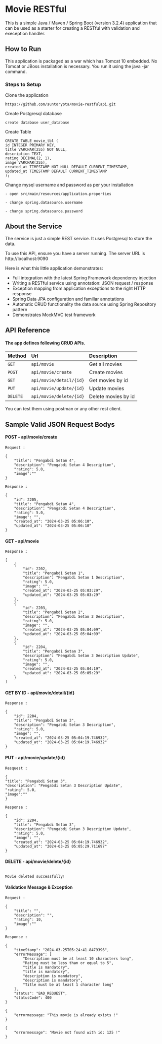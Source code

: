 # Movie RESTful

This is a simple Java / Maven / Spring Boot (version 3.2.4) application that can be used as a starter for creating a RESTful with validation and exeception handler.

## How to Run

This application is packaged as a war which has Tomcat 10 embedded. No Tomcat or JBoss installation is necessary. You run it using the java -jar command.

### Steps to Setup

Clone the application

    https://github.com/suntoryota/movie-restfulapi.git  

Create Postgresql database

    create database user_database

Create Table

    CREATE TABLE movie_tbl (
    id INTEGER PRIMARY KEY,
    title VARCHAR(255) NOT NULL,
    description TEXT,
    rating DECIMAL(2, 1),
    image VARCHAR(255),
    created_at TIMESTAMP NOT NULL DEFAULT CURRENT_TIMESTAMP,
    updated_at TIMESTAMP DEFAULT CURRENT_TIMESTAMP
    );   

Change mysql username and password as per your installation

    - open src/main/resources/application.properties

    - change spring.datasource.username 

    - change spring.datasource.password 

## About the Service

The service is just a simple REST service. It uses Postgresql to store the data.

To use this API, ensure you have a server running. The server URL is http://localhost:9090

Here is what this little application demonstrates:
- Full integration with the latest Spring Framework dependency injection
- Writing a RESTful service using annotation: JSON request / response
-  Exception mapping from application exceptions to the right HTTP response 
- Spring Data JPA configuration and familiar annotations
- Automatic CRUD functionality the data source using Spring Repository pattern
- Demonstrates MockMVC test framework 

## API Reference

#### The app defines following CRUD APIs.

| Method    | Url                       | Description                   | 
| :-------- | :-------                  | :-------------------------    |
| `GET `    | `api/movie`               | Get all movies                |
| `POST `   | `api/movie/create`        | Create  movies                |
| `GET `    | `api/movie/detail/{id}`   | Get     movies by id          |
| `PUT `    | `api/movie/update/{id}`   | Update  movies                |
| `DELETE ` | `api/movie/delete/{id}`   | Delete  movies by id          |

You can test them using postman or any other rest client.


## Sample Valid JSON Request Bodys

#### POST    - api/movie/create
```
Request :

{
    "title": "Pengabdi Setan 4",
    "description": "Pengabdi Setan 4 Description",
    "rating": 5.0,
    "image":""
}

Response :

{
    "id": 2205,
    "title": "Pengabdi Setan 4",
    "description": "Pengabdi Setan 4 Description",
    "rating": 5.0,
    "image": "",
    "created_at": "2024-03-25 05:06:10",
    "updated_at": "2024-03-25 05:06:10"
}
```

#### GET    - api/movie
```
Response :

[
    {
        "id": 2202,
        "title": "Pengabdi Setan 1",
        "description": "Pengabdi Setan 1 Description",
        "rating": 5.0,
        "image": "",
        "created_at": "2024-03-25 05:03:29",
        "updated_at": "2024-03-25 05:03:29"
    },
    {
        "id": 2203,
        "title": "Pengabdi Setan 2",
        "description": "Pengabdi Setan 2 Description",
        "rating": 5.0,
        "image": "",
        "created_at": "2024-03-25 05:04:09",
        "updated_at": "2024-03-25 05:04:09"
    },
    {
        "id": 2204,
        "title": "Pengabdi Setan 3",
        "description": "Pengabdi Setan 3 Description Update",
        "rating": 5.0,
        "image": "",
        "created_at": "2024-03-25 05:04:19",
        "updated_at": "2024-03-25 05:05:29"
    }
]
```
#### GET BY ID   - api/movie/detail/{id}
```
Response :

{
    "id": 2204,
    "title": "Pengabdi Setan 3",
    "description": "Pengabdi Setan 3 Description",
    "rating": 5.0,
    "image": "",
    "created_at": "2024-03-25 05:04:19.746932",
    "updated_at": "2024-03-25 05:04:19.746932"
}
```
#### PUT   - api/movie/update/{id}
```
Resquest :

{
"title": "Pengabdi Setan 3",
"description": "Pengabdi Setan 3 Description Update",
"rating": 5.0,
"image":""
}

Response :

{
    "id": 2204,
    "title": "Pengabdi Setan 3",
    "description": "Pengabdi Setan 3 Description Update",
    "rating": 5.0,
    "image": "",
    "created_at": "2024-03-25 05:04:19.746932",
    "updated_at": "2024-03-25 05:05:29.711697"
}
```
#### DELETE   - api/movie/delete/{id}
```

Movie deleted successfully!

```
#### Validation Message & Exception
```
Request :

{
    "title": "",
    "description": "",
    "rating": 10,
    "image":""
}

Response :

{
    "timeStamp": "2024-03-25T05:24:41.8479396",
    "errorMessage": [
        "Description must be at least 10 characters long",
        "Rating must be less than or equal to 5",
        "title is mandatory",
        "title is mandatory",
        "description is mandatory",
        "description is mandatory",
        "Title must be at least 1 character long"
    ],
    "status": "BAD_REQUEST",
    "statusCode": 400
}
```
```
{
    "errormessage: "This movie is already exists !"
}
```
```
{
    "errormessage": "Movie not found with id: 125 !"
}
```
